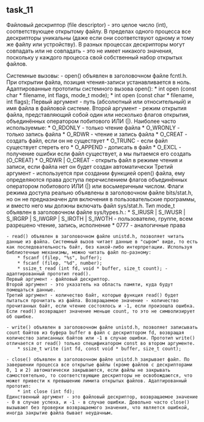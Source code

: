 ## task_11
Файловый дескриптор (file descriptor) - это целое число (int), соответствующее открытому файлу. В пределах одного процесса все дескрипторы уникальны (даже если они соответствуют одному и тому же файлу или устройству). В разных процессах дескрипторы могут совпадать или не совпадать - это не имеет никакого значения, поскольку у каждого процесса свой собственный набор открытых файлов.

Системные вызовы:
    - open() объявлен в заголовочном файле fcntl.h. При открытии файла, позиция чтения-записи устанавливается в ноль. Адаптированные прототипы системного вызова open():
        * int open (const char * filename, int flags, mode_t mode);
        * int open (const char * filename, int flags);
    Первый аргумент - путь (абсолютный или относительный) и имя файла в файловой системе.
    Второй аргумент - режим открытия файла, представляющий собой один или несколько флагов открытия, объединённых оператором побитового ИЛИ (|). Наиболее часто используемые:
        * O_RDONLY - только чтение файла
        * O_WRONLY - только запись файла
        * O_RDWR - чтение и запись файла
        * O_CREAT - создать файл, если он не существует
        * O_TRUNC - если файл существует стереть его
        * O_APPEND - дописать в файл
        * O_EXCL - получение ошибки если файл существует, а мы пытаемся его создать (O_CREAT)
        * O_RDWR | O_CREAT - открыть файл в режиме чтения и записи, если файла нет он будет создан автоматически
    Третий аргумент - используется при создании функцией open() файла, ему определяются права доступа перечислением флагов объединённых оператором побитового ИЛИ (|) или восьмеричным числом. Флаги режима доступа реально объявлены в заголовочном файле bits/stat.h, но он не предназначен для включения в пользовательские программы, и вместо него мы должны включать файл sys/stat.h. Тип mode_t объявлен в заголовочном файле sys/types.h.:
        * S_IRUSR | S_IWUSR | S_IRGRP | S_IWGRP | S_IROTH | S_IWOTH - пользователю, группе, всем разрешено чтение, запись, исполнение
        * 0777 - аналогичные права

    - read() объявлен в заголовочном файле unistd.h, позволяет читать данные из файла. Системный вызов читает данные в "сыром" виде, то есть как последовательность байт, без какой-либо интерпретации. Используя библиотечные механизмы, можно читать файл по-разному:
        * fscanf (filep, "%s", buffer);
        * fscanf (filep, "%d", number);
        * ssize_t read (int fd, void * buffer, size_t count); - адаптированный прототип read().
    Первый аргумент - файловый дескриптор.
    Второй аргумент - это указатель на область памяти, куда будут помещаться данные.
    Третий аргумент - количество байт, которые функция read() будет пытаться прочитать из файла. Возвращаемое значение - количество прочитанных байт, если чтение состоялось и -1, если произошла ошибка. Если read() возвращает значение меньше count, то это не символизирует об ошибке.

    - write() объявлен в заголовочном файле unistd.h, позволяет записывать count байтов из буфера buffer в файл с дескриптором fd, возвращая количество записанных байтов или -1 в случае ошибки. Прототип write() отличается от read() только спецификатором const во втором аргументе.
        * ssize_t write (int fd, const void * buffer, size_t count);
    
    - close() объявлен в заголовочном файле unistd.h закрывает файл. По завершении процесса все открытые файлы (кроме файлов с дескрипторами 0, 1 и 2) автоматически закрываются, если файлы не закрывать самостоятельно, то соответствующие дескрипторы не освобождаются, что может привести к превышению лимита открытых файлов. Адаптированный прототип:
        * int close (int fd);
    Единственный аргумент - это файловый дескриптор, возвращаемое значение - 0 в случае успеха, и -1 - в случае ошибки. Довольно часто close() вызывают без проверки возвращаемого значения, что является ошибкой, иногда закрытие файла бывает неудачным.

